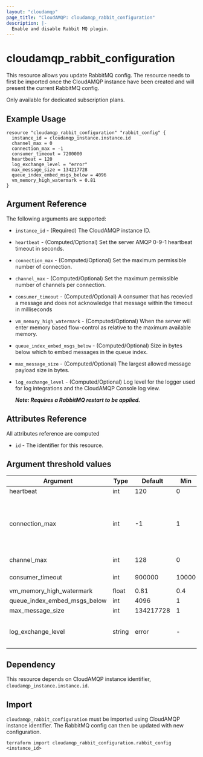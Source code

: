 ```yaml
---
layout: "cloudamqp"
page_title: "CloudAMQP: cloudamqp_rabbit_configuration"
description: |-
  Enable and disable Rabbit MQ plugin.
---
```


# cloudamqp_rabbit_configuration

This resource allows you update RabbitMQ config. The resource needs to first be imported once the CloudAMQP instance have been created and will present the current RabbitMQ config.

Only available for dedicated subscription plans.

## Example Usage

```hcl
resource "cloudamqp_rabbit_configuration" "rabbit_config" {
  instance_id = cloudamqp_instance.instance.id
  channel_max = 0
  connection_max = -1
  consumer_timeout = 7200000
  heartbeat = 120
  log_exchange_level = "error"
  max_message_size = 134217728
  queue_index_embed_msgs_below = 4096
  vm_memory_high_watermark = 0.81
}
```

## Argument Reference

The following arguments are supported:

* `instance_id`                   - (Required) The CloudAMQP instance ID.
* `heartbeat`                     - (Computed/Optional) Set the server AMQP 0-9-1 heartbeat timeout in seconds.
* `connection_max`                - (Computed/Optional) Set the maximum permissible number of connection.
* `channel_max`                   - (Computed/Optional) Set the maximum permissible number of channels per connection.
* `consumer_timeout`              - (Computed/Optional) A consumer that has recevied a message and does not acknowledge that message within the timeout in milliseconds
* `vm_memory_high_watermark`      - (Computed/Optional) When the server will enter memory based flow-control as relative to the maximum available memory.
* `queue_index_embed_msgs_below`  - (Computed/Optional) Size in bytes below which to embed messages in the queue index.
* `max_message_size`              - (Computed/Optional) The largest allowed message payload size in bytes.
* `log_exchange_level`            - (Computed/Optional) Log level for the logger used for log integrations and the CloudAMQP Console log view.

  ***Note: Requires a RabbitMQ restart to be applied.***

## Attributes Reference

All attributes reference are computed

* `id`  - The identifier for this resource.

## Argument threshold values

| Argument                     | Type   | Default   | Min   | Max       | Note                                                              |
|------------------------------|--------|-----------|-------|-----------|-------------------------------------------------------------------|
| heartbeat                    | int    | 120       | 0     | -         |                                                                   |
| connection_max               | int    | -1        | 1     | -         | -1 in the provider corresponds to INFINITY in the RabbitMQ config |
| channel_max                  | int    | 128       | 0     | -         | 0 means "no limit"                                                |
| consumer_timeout             | int    | 900000    | 10000 | 25000000  | Timeout in milliseconds                                           |
| vm_memory_high_watermark     | float  | 0.81      | 0.4   | 0.9       |                                                                   |
| queue_index_embed_msgs_below | int    | 4096      | 1     | 10485760  |                                                                   |
| max_message_size             | int    | 134217728 | 1     | 536870912 | Size in bytes                                                     |
| log_exchange_level           | string | error     | -     | -         | debug, info, warning, error, critical                             |

## Dependency

This resource depends on CloudAMQP instance identifier, `cloudamqp_instance.instance.id`.

## Import

`cloudamqp_rabbit_configuration` must be imported using CloudAMQP instance identifier. The RabbitMQ config can then be updated with new configuration.

`terraform import cloudamqp_rabbit_configuration.rabbit_config <instance_id>`
